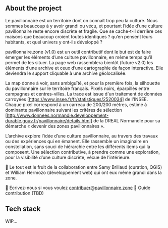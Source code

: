## About the project 

Le pavillonnaire est un territoire dont on connaît trop peu la culture. Nous sommes beaucoup à y avoir grandi ou vécu, et pourtant l’idée d’une culture pavillonnaire reste encore discrète et fragile. Que se cache-t-il derrière ces maisons que beaucoup croient toutes identiques ? qu’en pensent leurs habitants, et quel univers y ont-ils développé ?

pavillonnaire.zone (v1.0) est un outil contributif dont le but est de faire émerger les éléments d’une culture pavillonnaire, en même temps qu’il permet de les situer. La page web rassemblera bientôt (future v2.0) les éléments d’une archive et ceux d’une cartographie de façon interactive. Elle deviendra le support cliquable à une archive géolocalisée.  

La map donne à voir, sans ambiguïté, et pour la première fois, la silhouette du pavillonnaire sur le territoire français. Pixels noirs, éparpillés entre campagnes et centres-villes. La trace est issue d'un traitement de données carroyées [https://www.insee.fr/fr/statistiques/2520034] de l'INSEE. Chaque pixel correspond à un carreau de 200/200 mètres, estimé à dominante pavillonnaire suivant les critères de sélection [http://www.donnees.normandie.developpement-durable.gouv.fr/pavillonnaire/details.html] de la DREAL Normandie pour sa démarche « devenir des zones pavillonnaires ».

L’archive explore l’idée d’une culture pavillonnaire, au travers des travaux ou des expériences qui en émanent. Elle rassemble un imaginaire en constellation, sans souci de hiérarchie entre les différents items qui la composent. Une sélection contributive, à prendre comme une exploration, pour la visibilité d’une culture discrète, vécue de l’intérieure.


🏡 Le tout est le fruit de la collaboration entre Samy Brillaud (curation, QGIS) et William Hermozo (développement web) qui ont eux même grandi dans la zone.

💌 Ecrivez-nous si vous voulez contribuer@pavillonnaire.zone
💾 Guide contribution (TBD)


## Tech stack
WIP...